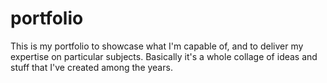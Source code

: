# portfolio
This is my portfolio to showcase what I'm capable of, and to deliver my expertise on particular subjects. Basically it's a whole collage of ideas and stuff that I've created among the years.
